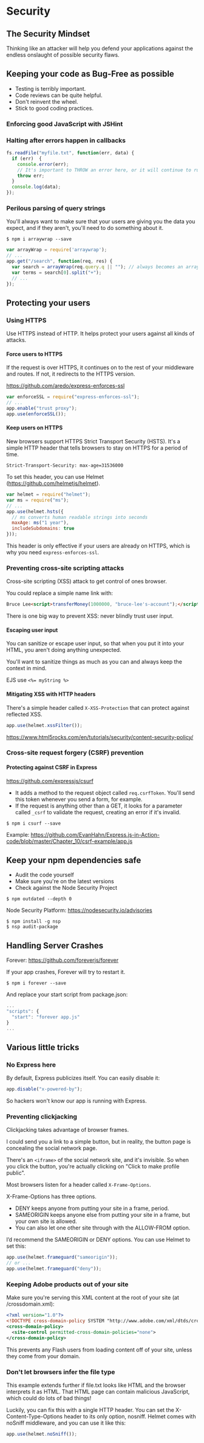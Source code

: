 # Security

## The Security Mindset

Thinking like an attacker will help you defend your applications against the endless onslaught of possible security flaws.

## Keeping your code as Bug-Free as possible

* Testing is terribly important.
* Code reviews can be quite helpful.
* Don't reinvent the wheel.
* Stick to good coding practices.

### Enforcing good JavaScript with JSHint

### Halting after errors happen in callbacks

```javascript
fs.readFile("myfile.txt", function(err, data) {
  if (err)  {
    console.error(err);
    // It's important to THROW an error here, or it will continue to run with data.
    throw err;
  }
  console.log(data);
});
```

### Perilous parsing of query strings

You'll always want to make sure that your users are giving you the data you expect, and if they aren't, you'll need to do something about it.

```
$ npm i arraywrap --save
```

```javascript
var arrayWrap = require('arraywrap');
// ...
app.get("/search", function(req, res) {
  var search = arrayWrap(req.query.q || ""); // always becomes an array
  var terms = search[0].split("+");
  // ...
});
```

## Protecting your users

### Using HTTPS

Use HTTPS instead of HTTP. It helps protect your users against all kinds of attacks.

#### Force users to HTTPS

If the request is over HTTPS, it continues on to the rest of your middleware and routes. If not, it redirects to the HTTPS version.

https://github.com/aredo/express-enforces-ssl

```javascript
var enforceSSL = require("express-enforces-ssl");
// ...
app.enable("trust proxy");
app.use(enforceSSL());
```

#### Keep users on HTTPS

New browsers support HTTPS Strict Transport Security (HSTS).
It's a simple HTTP header that tells browsers to stay on HTTPS for a period of time.

```
Strict-Transport-Security: max-age=31536000
```

To set this header, you can use Helmet (https://github.com/helmetjs/helmet).

```javascript
var helmet = require("helmet");
var ms = require("ms");
// ...
app.use(helmet.hsts({
  // ms converts human readable strings into seconds
  maxAge: ms("1 year"),
  includeSubdomains: true
}));
```

This header is only effective if your users are already on HTTPS, which is why you need `express-enforces-ssl`.

### Preventing cross-site scripting attacks

Cross-site scripting (XSS) attack to get control of ones browser.

You could replace a simple name link with:

```html
Bruce Lee<script>transferMoney(1000000, "bruce-lee's-account");</script>
```

There is one big way to prevent XSS: never blindly trust user input.

#### Escaping user input

You can sanitize or escape user input, so that when you put it into your HTML, you aren't doing anything unexpected.

You'll want to sanitize things as much as you can and always keep the context in mind.

EJS use `<%= myString %>`

#### Mitigating XSS with HTTP headers

There's a simple header called `X-XSS-Protection` that can protect against reflected XSS.

```javascript
app.use(helmet.xssFilter());
```

https://www.html5rocks.com/en/tutorials/security/content-security-policy/

### Cross-site request forgery (CSRF) prevention

#### Protecting against CSRF in Express

https://github.com/expressjs/csurf

* It adds a method to the request object called `req.csrfToken`. You'll send this token whenever you send a form, for example.
* If the request is anything other than a GET, it looks for a parameter called `_csrf` to validate the request, creating an error if it's invalid.

```
$ npm i csurf --save
```

Example:
https://github.com/EvanHahn/Express.js-in-Action-code/blob/master/Chapter_10/csrf-example/app.js

## Keep your npm dependencies safe

* Audit the code yourself
* Make sure you're on the latest versions
* Check against the Node Security Project

```
$ npm outdated --depth 0
```

Node Security Platform: https://nodesecurity.io/advisories

```
$ npm install -g nsp
$ nsp audit-package
```

## Handling Server Crashes

Forever: https://github.com/foreverjs/forever

If your app crashes, Forever will try to restart it.

```
$ npm i forever --save
```

And replace your start script from package.json:

```javascript
...
"scripts": {
  "start": "forever app.js"
}
...
```

## Various little tricks

### No Express here

By default, Express publicizes itself. You can easily disable it:

```javascript
app.disable("x-powered-by");
```

So hackers won't know our app is running with Express.

### Preventing clickjacking

Clickjacking takes advantage of browser frames.

I could send you a link to a simple button, but in reality, the button page is concealing the social network page.

There's an `<iframe>` of the social network site, and it's invisible. So when you click the button, you're actually clicking on "Click to make profile public".

Most browsers listen for a header called `X-Frame-Options`.

X-Frame-Options has three options.
* DENY keeps anyone from putting your site in a frame, period.
* SAMEORIGIN keeps anyone else from putting your site in a frame, but your own site is allowed.
* You can also let one other site through with the ALLOW-FROM option.

I’d recommend the SAMEORIGIN or DENY options.
You can use Helmet to set this:

```javascript
app.use(helmet.frameguard("sameorigin"));
// or ...
app.use(helmet.frameguard("deny"));
```

### Keeping Adobe products out of your site

Make sure you're serving this XML content at the root of your site (at /crossdomain.xml):

```XML
<?xml version="1.0"?>
<!DOCTYPE cross-domain-policy SYSTEM "http://www.adobe.com/xml/dtds/cross-domain-policy.dtd">
<cross-domain-policy>
  <site-control permitted-cross-domain-policies="none">
</cross-domain-policy>
```

This prevents any Flash users from loading content off of your site, unless they come from your domain.

### Don't let browsers infer the file type

This example extends further if file.txt looks like HTML and the browser interprets it as HTML. That HTML page can contain malicious JavaScript, which could do lots of bad things!

Luckily, you can fix this with a single HTTP header. You can set the X-Content-Type-Options header to its only option, nosniff. Helmet comes with noSniff middleware, and you can use it like this:

```JavaScript
app.use(helmet.noSniff());
```

